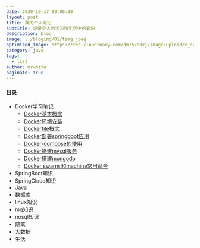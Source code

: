 ```yaml
---
date: 2030-10-17 09:00:00
layout: post
title: 我的个人笔记
subtitle: 记录个人的学习和生活中的笔记
description: blog
image: ../blogimg/01/timg.jpeg
optimized_image: https://res.cloudinary.com/dm7h7e8xj/image/upload/c_scale,w_380/v1559821648/theme5_wmutla.jpg
category: java
tags:
  - list
author: mrwhite
paginate: true
---
```



#### 目录

- Docker学习笔记
  - [Docker基本概念](https://javagreenhands.github.io/docker%E5%9F%BA%E6%9C%AC%E6%A6%82%E5%BF%B5/)
  - [Docker环境安装](https://javagreenhands.github.io/docker%E7%8E%AF%E5%A2%83%E5%AE%89%E8%A3%85%E5%92%8C%E5%9F%BA%E6%9C%AC%E5%91%BD%E4%BB%A4/)
  - [Dockerfile概念](https://javagreenhands.github.io/Dockerfile%E7%9A%84%E6%A6%82%E5%BF%B5%E5%8F%8A%E5%85%B6%E7%BC%96%E5%86%99/)
  - [Docker部署springboot应用](https://javagreenhands.github.io/docker%E5%AD%A6%E4%B9%A0%E7%AC%94%E8%AE%B0(%E5%9B%9B)%E4%BD%BF%E7%94%A8Docker%E9%83%A8%E7%BD%B2%E5%8D%95%E4%BD%93springboot%E5%BA%94%E7%94%A8/)
  - [Docker-compose的使用]()
  - [Docker搭建mysql服务]()
  - [Docker搭建mongodb]()
  - [Docker swarm 和machine常用命令]()
- SpringBoot知识
- SpringCloud知识
- Java
- 数据库
- linux知识
- mq知识
- nosql知识
- 随笔
- 大数据
- 生活

